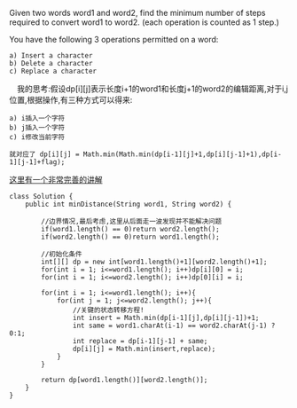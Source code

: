 Given two words word1 and word2, find the minimum number of steps required to convert word1 to word2. (each operation is counted as 1 step.)

You have the following 3 operations permitted on a word:
```
a) Insert a character
b) Delete a character
c) Replace a character
```

&emsp;我的思考:假设dp[i][j]表示长度i+1的word1和长度j+1的word2的编辑距离,对于i,j位置,根据操作,有三种方式可以得来:
```
a) i插入一个字符
b) j插入一个字符
c) i修改当前字符

就对应了 dp[i][j] = Math.min(Math.min(dp[i-1][j]+1,dp[i][j-1]+1),dp[i-1][j-1]+flag);
```


[这里有一个非常完善的讲解](https://discuss.leetcode.com/topic/17639/20ms-detailed-explained-c-solutions-o-n-space/2)

```
class Solution {
    public int minDistance(String word1, String word2) {
        
        //边界情况,最后考虑,这里从后面走一波发现并不能解决问题
        if(word1.length() == 0)return word2.length();
        if(word2.length() == 0)return word1.length();
        
        //初始化条件
        int[][] dp = new int[word1.length()+1][word2.length()+1];
        for(int i = 1; i<=word1.length(); i++)dp[i][0] = i;
        for(int i = 1; i<=word2.length(); i++)dp[0][i] = i;
        
        for(int i = 1; i<=word1.length(); i++){
            for(int j = 1; j<=word2.length(); j++){
                //关键的状态转移方程!
                int insert = Math.min(dp[i-1][j],dp[i][j-1])+1;
                int same = word1.charAt(i-1) == word2.charAt(j-1) ? 0:1;
                int replace = dp[i-1][j-1] + same;
                dp[i][j] = Math.min(insert,replace);
            }
        }
        
        return dp[word1.length()][word2.length()];
    }
}
```
